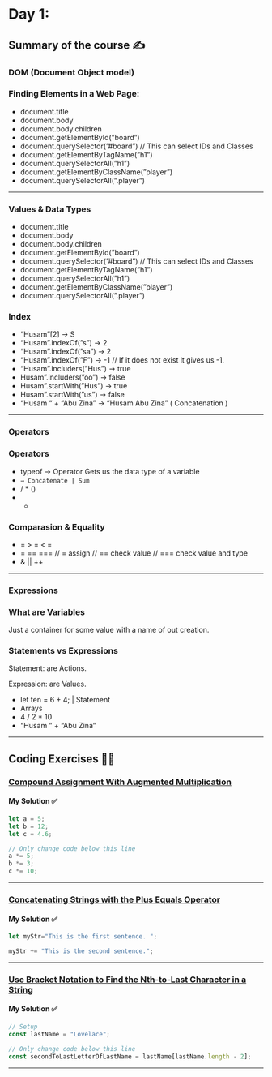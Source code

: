 
# Day 1:

## Summary of the course ✍️

### DOM (Document Object model)

### Finding Elements in a Web Page:

- document.title
- document.body
- document.body.children
- document.getElementById(”board”)
- document.querySelector(”#board”) // This can select IDs and Classes
- document.getElementByTagName(”h1”)
- document.querySelectorAll(”h1”)
- document.getElementByClassName(”player”)
- document.querySelectorAll(”.player”)

---

### Values & Data Types

- document.title
- document.body
- document.body.children
- document.getElementById(”board”)
- document.querySelector(”#board”) // This can select IDs and Classes
- document.getElementByTagName(”h1”)
- document.querySelectorAll(”h1”)
- document.getElementByClassName(”player”)
- document.querySelectorAll(”.player”)

### Index

- “Husam”[2] → S
- “Husam”.indexOf(”s”) → 2
- “Husam”.indexOf(”sa”) → 2
- “Husam”.indexOf(”F”) → -1 // If it does not exist it gives us -1.
- “Husam”.includers(”Hus”) → true
- Husam”.includers(”oo”) → false
- Husam”.startWith(”Hus”) → true
- Husam”.startWith(”us”) → false
- “Husam “ + “Abu Zina” → “Husam Abu Zina” ( Concatenation )

---

### Operators

### Operators

- typeof → Operator Gets us the data type of a variable
- `→ Concatenate | Sum`
- / * ()
- *

### Comparasion & Equality

- = > = < =
- = == === // = assign // == check value // === check value and type
- & || ++

---

### Expressions

### What are Variables

Just a container for some value with a name of out creation.

### Statements vs Expressions

Statement: are Actions.

Expression: are Values.

- let ten = 6 + 4; | Statement
- Arrays
- 4 / 2 * 10
- “Husam ” + “Abu Zina”

---

## Coding Exercises 👨‍💻

### [Compound Assignment With Augmented Multiplication](https://www.freecodecamp.org/learn/javascript-algorithms-and-data-structures/basic-javascript/compound-assignment-with-augmented-multiplication)

#### My Solution ✅

```javascript
let a = 5;
let b = 12;
let c = 4.6;

// Only change code below this line
a *= 5;
b *= 3;
c *= 10;

```

---



### [Concatenating Strings with the Plus Equals Operator](https://www.freecodecamp.org/learn/javascript-algorithms-and-data-structures/basic-javascript/concatenating-strings-with-the-plus-equals-operator)

#### My Solution ✅

```javascript
let myStr="This is the first sentence. ";

myStr += "This is the second sentence.";

```

---


### [Use Bracket Notation to Find the Nth-to-Last Character in a String](https://www.freecodecamp.org/learn/javascript-algorithms-and-data-structures/basic-javascript/use-bracket-notation-to-find-the-nth-to-last-character-in-a-string)

#### My Solution ✅

```javascript
// Setup
const lastName = "Lovelace";

// Only change code below this line
const secondToLastLetterOfLastName = lastName[lastName.length - 2];

```

---

